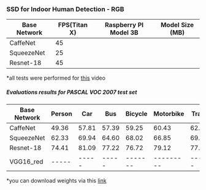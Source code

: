 ### SSD for Indoor Human Detection - RGB

| Base Network  | FPS(Titan X) | Raspberry PI Model 3B | Model Size (MB)|
| ------------- | ------------ | --------------------- | -------------- | 
| CaffeNet      | 45           |                       |                |
| SqueezeNet    | 25           |                       |                |
| Resnet-18     | 45           |                       |                |

*all tests were performed for [this](https://www.youtube.com/watch?v=h0qhZK0eGZY) video


##### Evaluations results for PASCAL VOC 2007 test set

|Base Network                       | Person | Car  | Bus | Bicycle | Motorbike | Train | Aeroplane |
| --------------------------------- | ----- | ----- | ----- | ----- | ----- | ----- | ------| 
|CaffeNet                           | 49.36 | 57.81 | 57.39 | 59.25 | 60.43 | 62.19 | 52.62 |      
|SqueezeNet                         | 62.33 | 69.94 | 64.60 | 68.02 | 66.85 | 69.63 | 63.02 |       
|Resnet-18                          | 74.41 | 81.09 | 77.22 | 76.72 | 79.12 | 77.73 | 70.18 | 
|VGG16_red                          | ----- | ----- | ----- |-------|---------|-----  |---------|       

*you can download weights via this [link](https://goo.gl/Uwyom7) 

